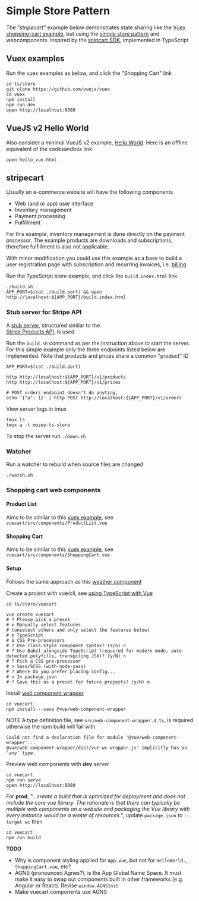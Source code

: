 # Simple Store Pattern

The *"stripecart"* example below demonstrates state sharing like the 
[Vuex](https://vuex.vuejs.org/) 
[shopping-cart example](https://github.com/vuejs/vuex/tree/dev/examples/shopping-cart),
but using the [simple store pattern](https://vuejs.org/v2/guide/state-management.html#Simple-State-Management-from-Scratch)
and webcomponents.
Inspired by the [snipcart SDK](https://docs.snipcart.com/v3/sdk/basics),
implemented in TypeScript


## Vuex examples

Run the vuex examples as below, and click the "Shopping Cart" link  
```
cd ts/store
git clone https://github.com/vuejs/vuex
cd vuex
npm install
npm run dev
open http://localhost:8080
```


## VueJS v2 Hello World

Also consider a minimal VueJS v2 example, 
[Hello World](https://codesandbox.io/s/github/vuejs/vuejs.org/tree/master/src/v2/examples/vue-20-hello-world?file=/index.html).
Here is an offline equivalent of the codesandbox link
```
open hello_vue.html
```


## stripecart

Usually an e-commerce website will have the following components
- Web (and or app) user interface
- Inventory management
- Payment processing
- Fulfillment

For this example,
inventory management is done directly on the payment processor.
The example products are downloads and subscriptions,
therefore fulfillment is also not applicable.

With minor modification you could use this example as a base to build a 
user registration page with subscription and recurring invoices,
i.e. [billing](https://stripe.com/billing)

Run the TypeScript store example, and click the `build.index.html` link
```
./build.sh
APP_PORT=$(cat ./build.port) && open http://localhost:${APP_PORT}/build.index.html
```


### Stub server for Stripe API

A [stub server](https://martinfowler.com/articles/mocksArentStubs.html#TheDifferenceBetweenMocksAndStubs), 
structured similar to the  
[Stripe Products API](https://stripe.com/docs/api/products), is used

Run the `build.sh` command as per the instruction above to start the server.
For this simple example only the three endpoints listed below are implemented.
Note that products and prices share a common "product" ID 

```
APP_PORT=$(cat ./build.port)

http http://localhost:${APP_PORT}/v1/products
http http://localhost:${APP_PORT}/v1/prices

# POST orders endpoint doesn't do anyting, 
echo '{"a": 1}' | http POST http://localhost:${APP_PORT}/v1/orders
```

View server logs in tmux

    tmux ls
    tmux a -t mozey-ts-store

To stop the server run `./down.sh`


### Watcher

Run a watcher to rebuild when source files are changed

    ./watch.sh


### Shopping cart web components

#### Product List

Aims to be similar to this 
[vuex example](https://github.com/vuejs/vuex/blob/dev/examples/shopping-cart/components/ProductList.vue),
see `vuecart/src/components/ProductList.vue`

#### Shopping Cart

Aims to be similar to this 
[vuex example](https://github.com/vuejs/vuex/blob/dev/examples/shopping-cart/components/ShoppingCart.vue),
see `vuecart/src/components/ShoppingCart.vue`

#### Setup

Follows the same approach as this 
[weather component](https://github.com/mozey/ts/tree/main/webcomponent/vuejs/weather) 

Create a project with vue/cli,
see [using TypeScript with Vue](https://archive.is/nwkWV)
```
cd ts/store/vuecart

vue create vuecart
# ? Please pick a preset
# > Manually select features
# (unselect others and only select the features below)
# o TypeScript 
# o CSS Pre-processors 
# ? Use class-style component syntax? (Y/n) n
# ? Use Babel alongside TypeScript (required for modern mode, auto-detected polyfills, transpiling JSX)? (y/N) n
# ? Pick a CSS pre-processor
# > Sass/SCSS (with node-sass)
# ? Where do you prefer placing config...
# > In package.json
# ? Save this as a preset for future projects? (y/N) n 
```

Install [web component wrapper](https://github.com/vuejs/vue-web-component-wrapper)
```
cd vuecart
npm install --save @vue/web-component-wrapper
```

NOTE A type definition file, see `src/web-component-wrapper.d.ts`, 
is required otherwise the npm build will fail with
```
Could not find a declaration file for module '@vue/web-component-wrapper'...
@vue/web-component-wrapper/dist/vue-wc-wrapper.js' implicitly has an 'any' type.
```

Preview web components with **dev** server
```
cd vuecart
npm run serve
open http://localhost:8080
```

For **prod**,
*"...create a build that is optimized for deployment and does not include 
the core vue library. The rationale is that there can typically be multiple 
web components on a website and packaging the Vue library with every instance 
would be a waste of resources."*, update `package.json` to `--target wc` then
```
cd vuecart
npm run build
```

**TODO** 
- Why is component styling applied for `App.vue`,
but not for `HelloWorld.`, `ShoppingCart.vue`, etc?  
- AGNS (pronounced Agnes?), is the App Global Name Space. 
It must make it easy to swap out components built in other frameworks 
(e.g. Angular or React). Revise `window.AGNSInit`
- Make vuecart components use AGNS
